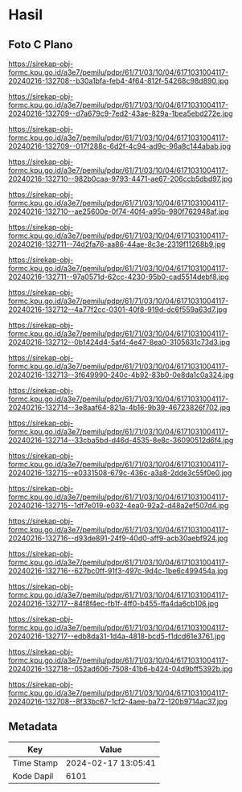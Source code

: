 # Hasil

## Foto C Plano

https://sirekap-obj-formc.kpu.go.id/a3e7/pemilu/pdpr/61/71/03/10/04/6171031004117-20240216-132708--b30a1bfa-feb4-4f64-812f-54268c98d890.jpg

https://sirekap-obj-formc.kpu.go.id/a3e7/pemilu/pdpr/61/71/03/10/04/6171031004117-20240216-132709--d7a679c9-7ed2-43ae-829a-1bea5ebd272e.jpg

https://sirekap-obj-formc.kpu.go.id/a3e7/pemilu/pdpr/61/71/03/10/04/6171031004117-20240216-132709--017f288c-6d2f-4c94-ad9c-96a8c144abab.jpg

https://sirekap-obj-formc.kpu.go.id/a3e7/pemilu/pdpr/61/71/03/10/04/6171031004117-20240216-132710--982b0caa-9793-4471-ae67-206ccb5dbd97.jpg

https://sirekap-obj-formc.kpu.go.id/a3e7/pemilu/pdpr/61/71/03/10/04/6171031004117-20240216-132710--ae25600e-0f74-40f4-a95b-980f762948af.jpg

https://sirekap-obj-formc.kpu.go.id/a3e7/pemilu/pdpr/61/71/03/10/04/6171031004117-20240216-132711--74d2fa76-aa86-44ae-8c3e-2319f11268b9.jpg

https://sirekap-obj-formc.kpu.go.id/a3e7/pemilu/pdpr/61/71/03/10/04/6171031004117-20240216-132711--97a0571d-62cc-4230-95b0-cad5514debf8.jpg

https://sirekap-obj-formc.kpu.go.id/a3e7/pemilu/pdpr/61/71/03/10/04/6171031004117-20240216-132712--4a77f2cc-0301-40f8-919d-dc6f559a63d7.jpg

https://sirekap-obj-formc.kpu.go.id/a3e7/pemilu/pdpr/61/71/03/10/04/6171031004117-20240216-132712--0b1424d4-5af4-4e47-8ea0-3105631c73d3.jpg

https://sirekap-obj-formc.kpu.go.id/a3e7/pemilu/pdpr/61/71/03/10/04/6171031004117-20240216-132713--3f649990-240c-4b92-83b0-0e8da1c0a324.jpg

https://sirekap-obj-formc.kpu.go.id/a3e7/pemilu/pdpr/61/71/03/10/04/6171031004117-20240216-132714--3e8aaf64-821a-4b16-9b39-46723826f702.jpg

https://sirekap-obj-formc.kpu.go.id/a3e7/pemilu/pdpr/61/71/03/10/04/6171031004117-20240216-132714--33cba5bd-d46d-4535-8e8c-36090512d6f4.jpg

https://sirekap-obj-formc.kpu.go.id/a3e7/pemilu/pdpr/61/71/03/10/04/6171031004117-20240216-132715--e0331508-679c-436c-a3a8-2dde3c55f0e0.jpg

https://sirekap-obj-formc.kpu.go.id/a3e7/pemilu/pdpr/61/71/03/10/04/6171031004117-20240216-132715--1df7e019-e032-4ea0-92a2-d48a2ef507d4.jpg

https://sirekap-obj-formc.kpu.go.id/a3e7/pemilu/pdpr/61/71/03/10/04/6171031004117-20240216-132716--d93de891-24f9-40d0-aff9-acb30aebf924.jpg

https://sirekap-obj-formc.kpu.go.id/a3e7/pemilu/pdpr/61/71/03/10/04/6171031004117-20240216-132716--627bc0ff-91f3-497c-9d4c-1be6c499454a.jpg

https://sirekap-obj-formc.kpu.go.id/a3e7/pemilu/pdpr/61/71/03/10/04/6171031004117-20240216-132717--84f8f4ec-fb1f-4ff0-b455-ffa4da6cb106.jpg

https://sirekap-obj-formc.kpu.go.id/a3e7/pemilu/pdpr/61/71/03/10/04/6171031004117-20240216-132717--edb8da31-1d4a-4818-bcd5-f1dcd61e3761.jpg

https://sirekap-obj-formc.kpu.go.id/a3e7/pemilu/pdpr/61/71/03/10/04/6171031004117-20240216-132718--052ad606-7508-41b6-b424-04d9bff5392b.jpg

https://sirekap-obj-formc.kpu.go.id/a3e7/pemilu/pdpr/61/71/03/10/04/6171031004117-20240216-132708--8f33bc67-1cf2-4aee-ba72-120b9714ac37.jpg


## Metadata

| Key        | Value               |
| ---------- | ------------------- |
| Time Stamp | 2024-02-17 13:05:41 |
| Kode Dapil | 6101                |



